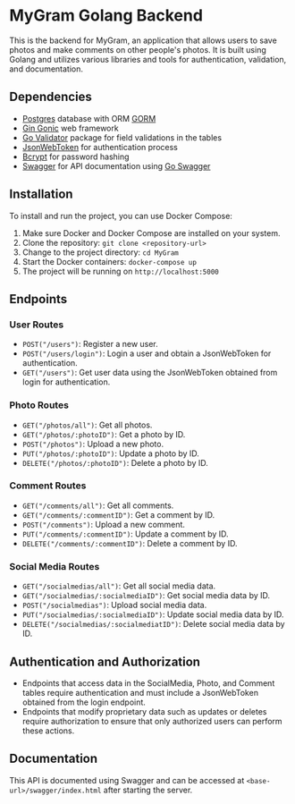 # MyGram Golang Backend

This is the backend for MyGram, an application that allows users to save photos and make comments on other people's photos. It is built using Golang and utilizes various libraries and tools for authentication, validation, and documentation.

## Dependencies

- [Postgres](https://www.postgresql.org/) database with ORM [GORM](https://gorm.io/)
- [Gin Gonic](https://gin-gonic.com/) web framework
- [Go Validator](https://github.com/go-playground/validator) package for field validations in the tables
- [JsonWebToken](https://github.com/dgrijalva/jwt-go) for authentication process
- [Bcrypt](https://golang.org/x/crypto/bcrypt) for password hashing
- [Swagger](https://github.com/swaggo/gin-swagger) for API documentation using [Go Swagger](https://github.com/swaggo/swag)

## Installation

To install and run the project, you can use Docker Compose:

1. Make sure Docker and Docker Compose are installed on your system.
2. Clone the repository: `git clone <repository-url>`
3. Change to the project directory: `cd MyGram`
4. Start the Docker containers: `docker-compose up`
5. The project will be running on `http://localhost:5000`

## Endpoints

### User Routes

- `POST("/users")`: Register a new user.
- `POST("/users/login")`: Login a user and obtain a JsonWebToken for authentication.
- `GET("/users")`: Get user data using the JsonWebToken obtained from login for authentication.

### Photo Routes

- `GET("/photos/all")`: Get all photos.
- `GET("/photos/:photoID")`: Get a photo by ID.
- `POST("/photos")`: Upload a new photo.
- `PUT("/photos/:photoID")`: Update a photo by ID.
- `DELETE("/photos/:photoID")`: Delete a photo by ID.

### Comment Routes

- `GET("/comments/all")`: Get all comments.
- `GET("/comments/:commentID")`: Get a comment by ID.
- `POST("/comments")`: Upload a new comment.
- `PUT("/comments/:commentID")`: Update a comment by ID.
- `DELETE("/comments/:commentID")`: Delete a comment by ID.

### Social Media Routes

- `GET("/socialmedias/all")`: Get all social media data.
- `GET("/socialmedias/:socialmediaID")`: Get social media data by ID.
- `POST("/socialmedias")`: Upload social media data.
- `PUT("/socialmedias/:socialmediaID")`: Update social media data by ID.
- `DELETE("/socialmedias/:socialmediatID")`: Delete social media data by ID.

## Authentication and Authorization

- Endpoints that access data in the SocialMedia, Photo, and Comment tables require authentication and must include a JsonWebToken obtained from the login endpoint.
- Endpoints that modify proprietary data such as updates or deletes require authorization to ensure that only authorized users can perform these actions.

## Documentation

This API is documented using Swagger and can be accessed at `<base-url>/swagger/index.html` after starting the server.
